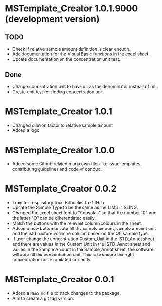 # MSTemplate_Creator 1.0.1.9000 (development version)

## TODO

* Check if relative sample amount definition is clear enough.
* Add documentation for the Visual Basic functions in the excel sheet.
* Update documentation on the concentration unit test.

## Done

* Change concentration unit to have uL as the denominator instead of mL.
* Create unit test for finding concentration unit.

# MSTemplate_Creator 1.0.1

* Changed dilution factor to relative sample amount
* Added a logo

# MSTemplate_Creator 1.0.0

* Added some Github related markdown files like issue templates, contributing guidelines and code of conduct.

# MSTemplate_Creator 0.0.2

* Transfer respository from Bitbucket to GitHub
* Update the Sample Type to be the same as the LIMS in SLING.
* Changed the excel sheet font to "Consolas" so that the number "0" and the letter "O" can be differentiated easily.
* Match the buttons with the relevant column colours in the sheet.
* Added a new button to auto fill the sample amount, sample amount unit and the istd mixture volumne column based on the QC sample type.
* If user change the concentration Custom_Unit in the ISTD_Annot sheet and there are values in the Custom Unit in the ISTD_Annot sheet and values in the Sample Amount in the Sample_Annot sheet, the software will auto fill the concentration unit. This is to ensure the right concentration unit is updated correctly.

# MSTemplate_Creator 0.0.1

* Added a `NEWS.md` file to track changes to the package.
* Aim to create a git tag version.
